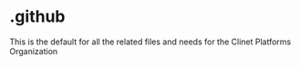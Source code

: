 # .github
This is the default for all the related files and needs for the Clinet Platforms Organization
